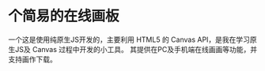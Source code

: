 # 个简易的在线画板
一个这是使用纯原生JS开发的，主要利用 HTML5 的 Canvas API，是我在学习原生JS及 Canvas 过程中开发的小工具。 其提供在PC及手机端在线画画等功能，并支持画作下载。
